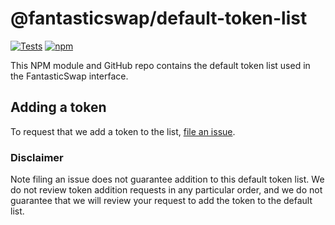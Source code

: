 # @fantasticswap/default-token-list

[![Tests](https://github.com/fantasticswap/token-lists/workflows/Tests/badge.svg)](https://github.com/fantasticswap/default-token-list/actions?query=workflow%3ATests)
[![npm](https://img.shields.io/npm/v/@fantasticswap/default-token-list)](https://unpkg.com/@fantasticswap/default-token-list@latest/)

This NPM module and GitHub repo contains the default token list used in the FantasticSwap interface.

## Adding a token

To request that we add a token to the list, 
[file an issue](https://github.com/fantasticswap/default-token-list/issues/new?assignees=&labels=token+request&template=token-request.md&title=Add+%7BTOKEN_SYMBOL%7D%3A+%7BTOKEN_NAME%7D).

### Disclaimer

Note filing an issue does not guarantee addition to this default token list.
We do not review token addition requests in any particular order, and we do not
guarantee that we will review your request to add the token to the default list.

